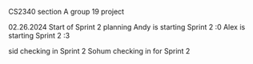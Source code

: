 CS2340 section A group 19 project

02.26.2024 Start of Sprint 2 planning
Andy is starting Sprint 2 :0
Alex is starting Sprint 2 :3

sid checking in Sprint 2
Sohum checking in for Sprint 2
